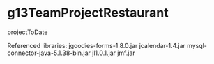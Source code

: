 # g13TeamProjectRestaurant
projectToDate

Referenced libraries: 
  jgoodies-forms-1.8.0.jar
  jcalendar-1.4.jar
  mysql-connector-java-5.1.38-bin.jar
  jl1.0.1.jar
  jmf.jar
